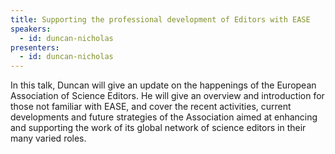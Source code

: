 ```yaml
---
title: Supporting the professional development of Editors with EASE
speakers:
  - id: duncan-nicholas
presenters:
  - id: duncan-nicholas
---
```


In this talk, Duncan will give an update on the happenings of the European Association of Science Editors. He will give an overview and introduction for those not familiar with EASE, and cover the recent activities, current developments and future strategies of the Association aimed at enhancing and supporting the work of its global network of science editors in their many varied roles.
